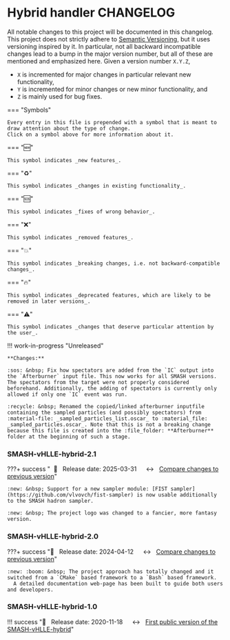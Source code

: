# Hybrid handler CHANGELOG

All notable changes to this project will be documented in this changelog.
This project does not strictly adhere to [Semantic Versioning](https://semver.org/spec/v2.0.0.html), but it uses versioning inspired by it.
In particular, not all backward incompatible changes lead to a bump in the major version number, but all of these are mentioned and emphasized here.
Given a version number `X.Y.Z`,

* `X` is incremented for major changes in particular relevant new functionality,
* `Y` is incremented for minor changes or new minor functionality, and
* `Z` is mainly used for bug fixes.


=== "Symbols"

    Every entry in this file is prepended with a symbol that is meant to draw attention about the type of change.
    Click on a symbol above for more information about it.

=== ":new:"

    This symbol indicates _new features_.

=== ":recycle:"

    This symbol indicates _changes in existing functionality_.

=== ":sos:"

    This symbol indicates _fixes of wrong behavior_.

=== ":x:"

    This symbol indicates _removed features_.

=== ":boom:"

    This symbol indicates _breaking changes, i.e. not backward-compatible changes_.

=== ":fire:"

    This symbol indicates _deprecated features, which are likely to be removed in later versions_.

=== ":warning:"

    This symbol indicates _changes that deserve particular attention by the user_.


!!! work-in-progress "Unreleased"

    **Changes:**

    :sos: &nbsp; Fix how spectators are added from the `IC` output into the `Afterburner` input file. This now works for all SMASH versions. The spectators from the target were not properly considered beforehand. Additionally, the adding of spectators is currently only allowed if only one `IC` event was run.

    :recycle: &nbsp; Renamed the copied/linked afterburner inputfile containing the sampled particles (and possibly spectators) from :material-file: _sampled_particles_list.oscar_ to :material_file: _sampled_particles.oscar_. Note that this is not a breaking change because this file is created into the :file_folder: **Afterburner** folder at the beginning of such a stage.


### SMASH-vHLLE-hybrid-2.1

???+ success "&nbsp; :date: &nbsp; Release date: 2025-03-31 &emsp; :left_right_arrow: &nbsp; [Compare changes to previous version](https://github.com/smash-transport/smash-vhlle-hybrid/compare/SMASH-vHLLE-hybrid-2.0...SMASH-vHLLE-hybrid-2.1)"

    :new: &nbsp; Support for a new sampler module: [FIST sampler](https://github.com/vlvovch/fist-sampler) is now usable additionally to the SMASH hadron sampler.

    :new: &nbsp; The project logo was changed to a fancier, more fantasy version.


### SMASH-vHLLE-hybrid-2.0

???+ success ":date: &nbsp; Release date: 2024-04-12 &emsp; :left_right_arrow: &nbsp; [Compare changes to previous version](https://github.com/smash-transport/smash-vhlle-hybrid/compare/SMASH-vHLLE-hybrid-1.0...SMASH-vHLLE-hybrid-2.0)"

    :new: :boom: &nbsp; The project approach has totally changed and it switched from a `CMake` based framework to a `Bash` based framework.
      A detailed documentation web-page has been built to guide both users and developers.


### SMASH-vHLLE-hybrid-1.0

!!! success ":date: &nbsp; Release date: 2020-11-18 &emsp; :left_right_arrow: &nbsp; [First public version of the SMASH-vHLLE-hybrid](https://github.com/smash-transport/smash-vhlle-hybrid/releases/tag/SMASH-vHLLE-hybrid-1.0)"
